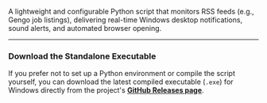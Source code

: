 A lightweight and configurable Python script that monitors RSS feeds (e.g., Gengo job listings), delivering real-time Windows desktop notifications, sound alerts, and automated browser opening.

---

### Download the Standalone Executable

If you prefer not to set up a Python environment or compile the script yourself, you can download the latest compiled executable (`.exe`) for Windows directly from the project's [**GitHub Releases page**](https://github.com/tdawe1/GengoWatcher/releases).

